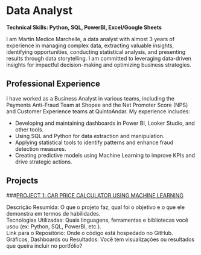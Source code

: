 # Data Analyst
**Technical Skills: Python, SQL, PowerBI, Excel/Google Sheets**

I am Martin Medice Marchelle, a data analyst with almost 3 years of experience in managing complex data, extracting valuable insights, identifying opportunities, conducting statistical analysis, and presenting results through data storytelling. I am committed to leveraging data-driven insights for impactful decision-making and optimizing business strategies.

## Professional Experience

I have worked as a Business Analyst in various teams, including the Payments Anti-Fraud Team at Shopee and the Net Promoter Score (NPS) and Customer Experience teams at QuintoAndar. My experience includes:

- Developing and maintaining dashboards in Power BI, Looker Studio, and other tools.
- Using SQL and Python for data extraction and manipulation.
- Applying statistical tools to identify patterns and enhance fraud detection measures.
- Creating predictive models using Machine Learning to improve KPIs and drive strategic actions.

## Projects

###[PROJECT 1: CAR PRICE CALCULATOR USING MACHINE LEARNING](https://github.com/martinmedice/Car-Price-Prediction-ML-Regression)

Descrição Resumida: O que o projeto faz, qual foi o objetivo e o que ele demonstra em termos de habilidades.<br>
Tecnologias Utilizadas: Quais linguagens, ferramentas e bibliotecas você usou (ex: Python, SQL, PowerBI, etc.).<br>
Link para o Repositório: Onde o código está hospedado no GitHub.<br>
Gráficos, Dashboards ou Resultados: Você tem visualizações ou resultados que queira incluir no portfólio?<br>
